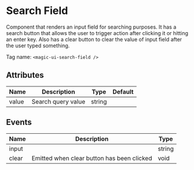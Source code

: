 # Search Field

Component that renders an input field for searching purposes. It has a
search button that allows the user to trigger action after clicking it or
hitting an enter key. Also has a clear button to clear the value of input
field after the user typed something.

Tag name: `<magic-ui-search-field />`

## Attributes

| Name  | Description        | Type   | Default |
| ----- | ------------------ | ------ | ------- |
| value | Search query value | string |

## Events

| Name  | Description                                | Type   |
| ----- | ------------------------------------------ | ------ |
| input |                                            | string |
| clear | Emitted when clear button has been clicked | void   |
